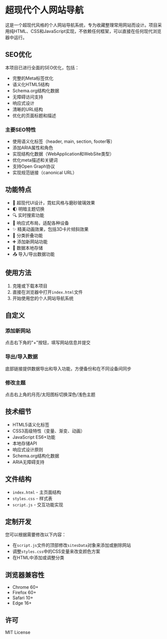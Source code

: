 # 超现代个人网站导航

这是一个超现代风格的个人网站导航系统，专为收藏整理常用网站而设计。项目采用纯HTML、CSS和JavaScript实现，不依赖任何框架，可以直接在任何现代浏览器中运行。

## SEO优化

本项目已进行全面的SEO优化，包括：

- 完整的Meta标签优化
- 语义化HTML5结构
- Schema.org结构化数据
- 无障碍访问支持
- 响应式设计
- 清晰的URL结构
- 优化的页面标题和描述

### 主要SEO特性

- 使用语义化标签（header, main, section, footer等）
- 添加ARIA属性和角色
- 实现结构化数据（WebApplication和WebSite类型）
- 优化meta描述和关键词
- 支持Open Graph协议
- 实现规范链接（canonical URL）

## 功能特点

- 🎨 超现代UI设计，霓虹风格与磨砂玻璃效果
- 🌓 明暗主题切换
- 🔍 实时搜索功能
- 📱 响应式布局，适配各种设备
- ✨ 精美动画效果，包括3D卡片倾斜效果
- 📂 分类折叠功能
- ➕ 添加新网站功能
- 💾 数据本地存储
- 📤 导入/导出数据功能

## 使用方法

1. 克隆或下载本项目
2. 直接在浏览器中打开`index.html`文件
3. 开始使用您的个人网站导航系统

## 自定义

### 添加新网站
点击右下角的"+"按钮，填写网站信息并提交

### 导出/导入数据
底部链接提供数据导出和导入功能，方便备份和在不同设备间同步

### 修改主题
点击右上角的月亮/太阳图标切换深色/浅色主题

## 技术细节

- HTML5语义化标签
- CSS3高级特性（变量、渐变、动画）
- JavaScript ES6+功能
- 本地存储API
- 响应式设计原则
- Schema.org结构化数据
- ARIA无障碍支持

## 文件结构

- `index.html` - 主页面结构
- `styles.css` - 样式表
- `script.js` - 交互功能实现

## 定制开发

您可以根据需要修改以下内容：

- 在`script.js`文件的顶部修改`sitesData`对象来添加或删除网站
- 调整`styles.css`中的CSS变量来改变颜色方案
- 在HTML中添加或调整分类

## 浏览器兼容性

- Chrome 60+
- Firefox 60+
- Safari 10+
- Edge 16+

## 许可

MIT License 